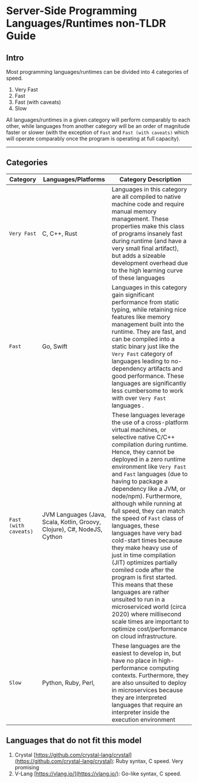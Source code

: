 # Server-Side Programming Languages/Runtimes non-TLDR Guide

## Intro

Most programming languages/runtimes can be divided into 4 categories of speed.

1. Very Fast
2. Fast
3. Fast (with caveats)
4. Slow

All languages/runtimes in a given category will perform comparably to each other, while languages from another category will be an order of 
magnitude faster or slower (with the exception of `Fast` and `Fast (with caveats)` which will operate comparably once the program is operating at full capacity).

---

## Categories

| Category | Languages/Platforms | Category Description |
| -- | -- | -- |
| `Very Fast` | C, C++, Rust | Languages in this category are all compiled to native machine code and require manual memory management. These properties make this class of programs insanely fast during runtime (and have a very small final artifact), but adds a sizeable development overhead due to the high learning curve of these languages |
| `Fast` | Go, Swift | Languages in this category gain significant performance from static typing, while retaining nice features like memory management built into the runtime. They are fast, and can be compiled into a static binary just like the `Very Fast` category of languages leading to no-dependency artifacts and good performance. These languages are significantly less cumbersome to work with over `Very Fast` languages . |
| `Fast (with caveats)` | JVM Languages (Java, Scala, Kotlin, Groovy, Clojure), C#, NodeJS, Cython | These languages leverage the use of a cross-platform virtual machines, or selective native C/C++ compilation during runtime. Hence, they cannot be deployed in a zero runtime environment like `Very Fast` and `Fast` languages (due to having to package a dependency like a JVM, or node/npm). Furthermore, although while running at full speed, they can match the speed of `Fast` class of languages, these languages have very bad cold-start times because they make heavy use of just in time compilation (JIT) optimizes partially comiled code after the program is first started. This means that these languages are rather unsuited to run in a microserviced world (circa 2020) where millisecond scale times are important to optimize cost/performance on cloud infrastructure. |
| `Slow` | Python, Ruby, Perl,  | These languages are the easiest to develop in, but have no place in high-performance computing contexts. Furthermore, they are also unsuited to deploy in microservices because they are interpreted languages that require an interpreter inside the execution environment |

## Languages that do not fit this model
1. Crystal [https://github.com/crystal-lang/crystal](https://github.com/crystal-lang/crystal): Ruby syntax, C speed. Very promising
2. V-Lang [https://vlang.io/](https://vlang.io/): Go-like syntax, C speed.

